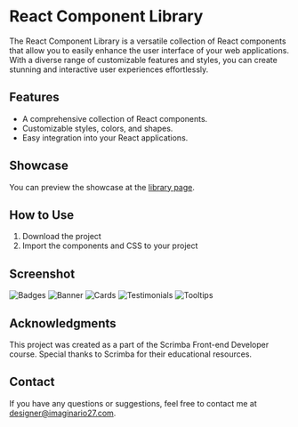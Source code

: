 # React Component Library

The React Component Library is a versatile collection of React components that allow you to easily enhance the user interface of your web applications. With a diverse range of customizable features and styles, you can create stunning and interactive user experiences effortlessly.

## Features
- A comprehensive collection of React components.
- Customizable styles, colors, and shapes.
- Easy integration into your React applications.

## Showcase
You can preview the showcase at the [library page](https://scrimba-react-component-library.netlify.app/).

## How to Use
1. Download the project
2. Import the components and CSS to your project

## Screenshot
![Badges](https://imaginario27.com/wp-content/uploads/2023/10/react-component-library-badges.jpg)
![Banner](https://imaginario27.com/wp-content/uploads/2023/10/react-component-library-banner.jpg)
![Cards](https://imaginario27.com/wp-content/uploads/2023/10/react-component-library-cards.jpg)
![Testimonials](https://imaginario27.com/wp-content/uploads/2023/10/react-component-library-testimonials.jpg)
![Tooltips](https://imaginario27.com/wp-content/uploads/2023/10/react-component-library-tooltips.jpg)

## Acknowledgments
This project was created as a part of the Scrimba Front-end Developer course.
Special thanks to Scrimba for their educational resources.

## Contact
If you have any questions or suggestions, feel free to contact me at designer@imaginario27.com.

